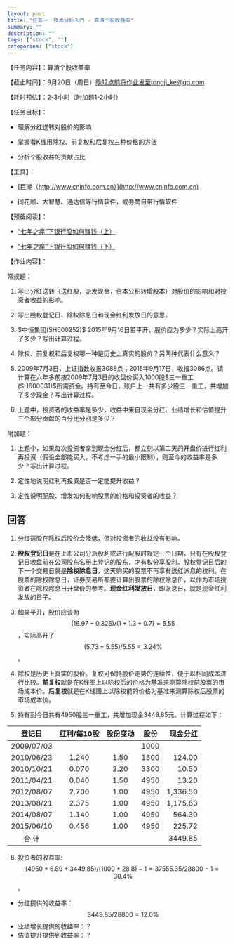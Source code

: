 ```yaml
---
layout: post
title: "任务一：技术分析入门 - 算清个股收益率"
summary: ""
description: ""
tags: ["stock", ""]
categories: ["stock"]
---
```


【任务内容】：算清个股收益率

【截止时间】：9月20日（周日）晚12点前将作业发至tongji_ke@qq.com

【耗时预估】：2-3小时（附加题1-2小时）

【任务目标】：

- 理解分红送转对股价的影响

- 掌握看K线用除权、前复权和后复权三种价格的方法

- 分析个股收益的贡献占比


【工具】：

- [巨潮（http://www.cninfo.com.cn）](http://www.cninfo.com.cn)

- 同花顺、大智慧、通达信等行情软件，或券商自带行情软件

【预备阅读】：

- [“七年之痒”下银行股如何赚钱（上）](http://xueqiu.com/2480001764/38641630)

- [“七年之痒”下银行股如何赚钱（下）](http://xueqiu.com/2480001764/38716345)

【作业内容】：

常规题：

1. 写出分红送转（送红股，派发现金，资本公积转增股本）对股价的影响和对投资者收益的影响。

2. 写出股权登记日、除权除息日和现金红利发放日的意思。

3. \$中恒集团(SH600252)\$ 2015年9月16日若平开，股价应为多少？实际上高开了多少？写出计算过程。

4. 除权、前复权和后复权哪一种是历史上真实的股价？另两种代表什么意义？

5. 2009年7月3日，上证指数收报3088点；2015年9月17日，收报3086点。请计算在六年多前按2009年7月3日的收盘价买入1000股\$三一重工(SH600031)\$所需资金。持有至今日，账户上一共有多少股三一重工，共增加了多少现金？写出计算过程。

6. 上题中，投资者的收益率是多少，收益中来自现金分红、业绩增长和估值提升三个部分贡献的百分比分别是多少？

附加题：

1. 上题中，如果每次投资者拿到现金分红后，都立刻以第二天的开盘价进行红利再投资（假设全部能买入，不考虑一手的最小限制），则至今的收益率是多少？写出计算过程。

2. 定性地说明红利再投资是否一定能提升收益？

3. 定性说明配股、增发如何影响股票的价格和投资者的收益？

## 回答
1. 分红送股在除权后股价会降低，但对投资者的收益没有影响。

2. **股权登记日**是在上市公司分派股利或进行配股时规定一个日期，只有在股权登记日收盘前在公司股东名册上登记的股东，才有权分享股利。股权登记日后的下一个交易日就是**除权除息日**，这天购买的股票不再享有送红派息的权利。在股票的除权除息日，证券交易所都要计算出股票的除权除息价，以作为市场投资者在除权除息日开盘价的参考。**现金红利发放日**，即派息日，就是现金红利发放的日子。

3. 如果平开，股价应该为 $$(16.97-0.325)/(1+1.3+0.7) = 5.55$$，实际高开了$$(5.73-5.55)/5.55 = 3.24\%$$ 。

4. 除权是历史上真实的股价。复权可保持股价走势的连续性，便于以相同成本进行比较。**前复权**就是在K线图上以除权后的价格为基准来测算除权前股票的市场成本价。**后复权**就是在K线图上以除权前的价格为基准来测算除权后股票的市场成本价。

5. 持有到今日共有4950股三一重工，共增加现金3449.85元。计算过程如下：


登记日      |红利/每10股    |股份变动      |股份      | 现金分红 
:--------: |:------------:|:-----------:|:-----: |---------:
2009/07/03 |              |             |  1000  |        
2010/06/23 | 1.240        |  1.50       |  1500  |     124.00
2010/10/21 | 0.070        |  2.20       |  3300  |      10.50
2011/04/21 | 0.040        |  1.50       |  4950  |      13.20
2012/08/07 | 2.700        |  1.00       |  4950  |   1,336.50
2013/08/21 | 2.375        |  1.00       |  4950  |   1,175.63
2014/08/07 | 1.140        |  1.00       |  4950  |     564.30
2015/06/10 | 0.456        |  1.00       |  4950  |     225.72
合 计      |              |             |        |    3449.85

6. 投资者的收益率: $$(4950*6.89+3449.85)/(1000*28.8) - 1 = 37555.35/28800 - 1 = 30.4\%$$。
  - 分红提供的收益率：$$3449.85/28800 = 12.0\%$$
  - 业绩增长提供的收益率：？ 
  - 估值提升提供到收益率：？

